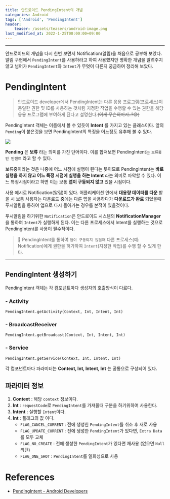 ```yaml
---
title: 안드로이드 PendingIntent의 개념
categories: Android
tags: ['Android', 'PendingIntent']
header:
    teaser: /assets/teasers/android-image.png
last_modified_at: 2022-1-25T00:00:00+09:00
---
```

- - -
안드로이드의 개념을 다시 한번 보면서 Notification(알림)을 처음으로 공부해 보았다. 알림 구현에서 `PendingIntent`를 사용하라고 하여 사용했지만 명확한 개념을 알려주지 않고 넘어가 `PendingIntent`와 `Intent`가 무엇이 다른지 궁금하여 정리해 보았다.

# PendingIntent
 > 안드로이드 developer에서 PendingIntent는 다른 응용 프로그램(프로세스)이 동일한 권한 및 ID를 사용하는 것처럼 지정한 작업을 수행할 수 있는 권한을 해당 응용 프로그램에 부여하게 된다고 설명한다.~~(이게 무슨의미지..?😅)~~

PendingIntent 객체는 이름에서 볼 수 있듯이 __Intent__ 를 가지고 있는 클래스이다. 앞의 `Pending`이 붙은것을 보면 PendingIntent의 특징을 어느정도 유추해 볼 수 있다.

<img src="https://user-images.githubusercontent.com/63226023/150944701-1b6b8e8c-bab9-428e-8f7a-9524222e2e34.png" >


__Pending__ 은 __보류__ 라는 의미를 가진 단어이다. 이를 합쳐보면 PendingIntent는 `보류중인 인텐트` 라고 할 수 있다.

보류중이라는 것은 나중에 어느 시점에 실행이 된다는 뜻이므로 PendingIntent는 __바로 실행을 하지 않고 어느 특정 시점에 실행을 하는 Intent__ 라는 의미로 파악할 수 있다. 어느 특정시점이라고 하면 이는 보통 __앱이 구동되지 않고__ 있을 시점이다. 

사용 예시로 Notification(알림)이 있다. 어플리케이션 안에서 __대용량 데이터를 다운__ 받을 시 보통 사용자는 다운로드 중에는 다른 앱을 사용하다가 __다운로드가 완료__ 되었을때 푸시알림을 통하여 앱으로 다시 돌아가는 경우를 본적이 있을것이다. 

푸시알림을 하기위한 `Notification`은 안드로이드 시스템의 __NotificationManager__ 을 통하여 `Intent`가 실행하게 된다. 이는 다른 프로세스에서 Intent를 실행하는 것으로 PendingIntent를 사용이 필수적이다.

> 🔔 PendingIntent를 통하여 `앱이 구동되지 않을때` 다른 프로세스(예: Notification)에게 권한을 허가하여 `Intent`(지정한 작업)를 수행 할 수 있게 한다.

- - -
## PendingIntent 생성하기
PendingIntent 객체는 각 컴포넌트마다 생성자의 호출방식이 다르다.

### - Activity
 ```PendingIntent.getActivity(Context, Int, Intent, Int)```

### - BroadcastReceiver
 ```PendingIntent.getBroadcast(Context, Int, Intent, Int)```

### - Service
 ```PendingIntent.getService(Context, Int, Intent, Int)```


각 컴포넌트마다 파라미터는 __Context, Int, Intent, Int__ 는 공통으로 구성되어 있다.

## 파라미터 정보
1. __Context__ : 해당 `context` 정보이다.
2. __Int__ : `requestCode`로 `PendingIntent`를 가져올때 구분을 하기위하여 사용한다.
3. __Intent__ : 실행할 `Intent`이다.
4. __Int__ : 플래그의 값 이다.
    - `FLAG_CANCEL_CURRENT` : 전에 생성한 `PendingIntent`를 취소 후 새로 사용
    - `FLAG_UPDATE_CURRENT` : 전에 생성한 `PendingIntent`가 있다면, `Extra Data` 를 모두 교체
    - `FLAG_NO_CREATE` : 전에 생성한 `PendingIntent`가 있다면 재사용 (없으면 `Null` 리턴)
    - `FLAG_ONE_SHOT` : `PendingIntent`를 일회성으로 사용

# References
- [PendingIntent - Android Developers](https://developer.android.com/reference/android/app/PendingIntent)

